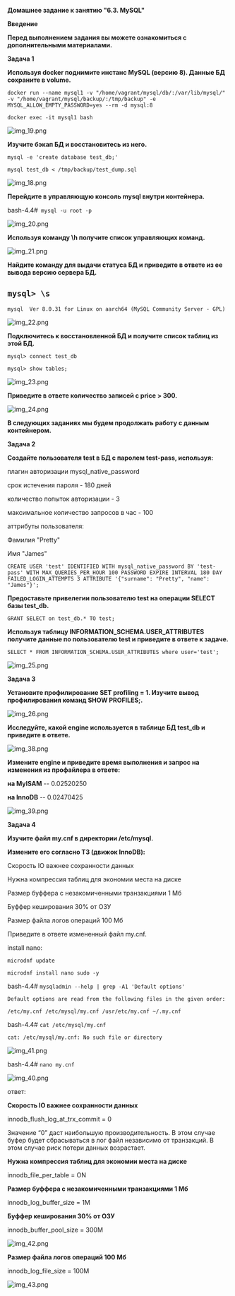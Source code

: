 **Домашнее задание к занятию "6.3. MySQL"**


**Введение**

**Перед выполнением задания вы можете ознакомиться с дополнительными материалами.**



**Задача 1**


**Используя docker поднимите инстанс MySQL (версию 8). Данные БД сохраните в volume.**

`docker run --name mysql1 -v "/home/vagrant/mysql/db/:/var/lib/mysql/" -v "/home/vagrant/mysql/backup/:/tmp/backup" -e MYSQL_ALLOW_EMPTY_PASSWORD=yes --rm -d mysql:8
`

`docker exec -it mysql1 bash`

![img_19.png](images/img_19.png)

**Изучите бэкап БД и восстановитесь из него.**

`mysql -e 'create database test_db;'`

`mysql test_db < /tmp/backup/test_dump.sql`

![img_18.png](images/img_18.png)

**Перейдите в управляющую консоль mysql внутри контейнера.**

bash-4.4#` mysql -u root -p`

![img_20.png](images/img_20.png)

**Используя команду \h получите список управляющих команд.**

![img_21.png](images/img_21.png)

**Найдите команду для выдачи статуса БД и приведите в ответе из ее вывода версию сервера БД.**

`mysql> \s`
--------------
`mysql  Ver 8.0.31 for Linux on aarch64 (MySQL Community Server - GPL)`

![img_22.png](images/img_22.png)

**Подключитесь к восстановленной БД и получите список таблиц из этой БД.**

`mysql> connect test_db`

`mysql> show tables;`

![img_23.png](images/img_23.png)

**Приведите в ответе количество записей с price > 300.**

![img_24.png](images/img_24.png)

**В следующих заданиях мы будем продолжать работу с данным контейнером.**


**Задача 2**

**Создайте пользователя test в БД c паролем test-pass, используя:**

плагин авторизации mysql_native_password

срок истечения пароля - 180 дней

количество попыток авторизации - 3

максимальное количество запросов в час - 100

аттрибуты пользователя:

Фамилия "Pretty"

Имя "James"

`CREATE USER 'test' IDENTIFIED WITH mysql_native_password BY 'test-pass' WITH MAX_QUERIES_PER_HOUR 100 PASSWORD EXPIRE INTERVAL 180 DAY FAILED_LOGIN_ATTEMPTS 3 ATTRIBUTE '{"surname": "Pretty", "name": "James"}';
`

**Предоставьте привелегии пользователю test на операции SELECT базы test_db.**

`GRANT SELECT on test_db.* TO test;`

**Используя таблицу INFORMATION_SCHEMA.USER_ATTRIBUTES получите данные по пользователю test и приведите в ответе к задаче.**

`SELECT * FROM INFORMATION_SCHEMA.USER_ATTRIBUTES where user='test';`

![img_25.png](images/img_25.png)


**Задача 3**

**Установите профилирование SET profiling = 1. Изучите вывод профилирования команд SHOW PROFILES;.**

![img_26.png](images/img_26.png)

**Исследуйте, какой engine используется в таблице БД test_db и приведите в ответе.**

![img_38.png](images/img_38.png)

**Измените engine и приведите время выполнения и запрос на изменения из профайлера в ответе:**

**на MyISAM** -- 0.02520250

**на InnoDB** -- 0.02470425 

![img_39.png](images/img_39.png)


**Задача 4**

**Изучите файл my.cnf в директории /etc/mysql.**

**Измените его согласно ТЗ (движок InnoDB):**

Скорость IO важнее сохранности данных

Нужна компрессия таблиц для экономии места на диске

Размер буффера с незакомиченными транзакциями 1 Мб

Буффер кеширования 30% от ОЗУ

Размер файла логов операций 100 Мб

Приведите в ответе измененный файл my.cnf.



install nano:

`microdnf update`

`microdnf install nano sudo -y`

bash-4.4# `mysqladmin --help | grep -A1 'Default options'`

`Default options are read from the following files in the given order:`

`/etc/my.cnf /etc/mysql/my.cnf /usr/etc/my.cnf ~/.my.cnf `

bash-4.4# `cat /etc/mysql/my.cnf`

`cat: /etc/mysql/my.cnf: No such file or directory`

![img_41.png](images/img_41.png)

bash-4.4# `nano my.cnf`

![img_40.png](images/img_40.png)

ответ:

**Скорость IO важнее сохранности данных**

innodb_flush_log_at_trx_commit = 0 

Значение “0” даст наибольшую производительность. В этом случае буфер будет сбрасываться в лог файл независимо от транзакций. 
В этом случае риск потери данных возрастает.

**Нужна компрессия таблиц для экономии места на диске**

innodb_file_per_table = ON

**Размер буффера с незакомиченными транзакциями 1 Мб**

innodb_log_buffer_size = 1M

**Буффер кеширования 30% от ОЗУ**

innodb_buffer_pool_size = 300M

![img_42.png](images/img_42.png)

**Размер файла логов операций 100 Мб**

innodb_log_file_size = 100M

![img_43.png](images/img_43.png)
